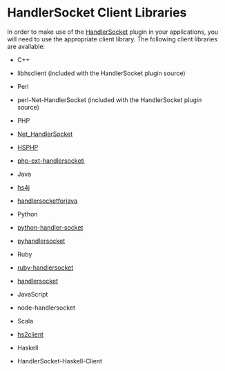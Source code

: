 # HandlerSocket Client Libraries

In order to make use of the [HandlerSocket](handlersocket-external-resources.md) plugin in your
applications, you will need to use the appropriate client library. The
following client libraries are available:

* C++

 * libhsclient (included with the HandlerSocket plugin source)
* Perl

 * perl-Net-HandlerSocket (included with the HandlerSocket plugin source)
* PHP

 * [Net_HandlerSocket](https://github.com/openpear/Net_HandlerSocket)
 * [HSPHP](http://github.com/tz-lom/HSPHP)
 * [php-ext-handlersocketi](https://github.com/kjdev/php-ext-handlersocketi)
* Java

 * [hs4j](http://code.google.com/p/hs4j/)
 * [handlersocketforjava](http://code.google.com/p/handlersocketforjava/)
* Python

 * [python-handler-socket](http://pypi.python.org/pypi/python-handler-socket)
 * [pyhandlersocket](https://code.launchpad.net/~songofacandy/+junk/pyhandlersocket)
* Ruby

 * [ruby-handlersocket](https://github.com/winebarrel/ruby-handlersocket)
 * [handlersocket](https://github.com/miyucy/handlersocket)
* JavaScript

 * node-handlersocket
* Scala

 * [hs2client](https://github.com/fujohnwang/hs2client)
* Haskell

 * HandlerSocket-Haskell-Client